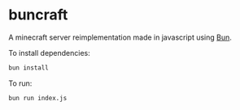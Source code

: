 # buncraft
A minecraft server reimplementation made in javascript using [Bun](https://bun.sh).

To install dependencies:

```bash
bun install
```

To run:

```bash
bun run index.js
```
